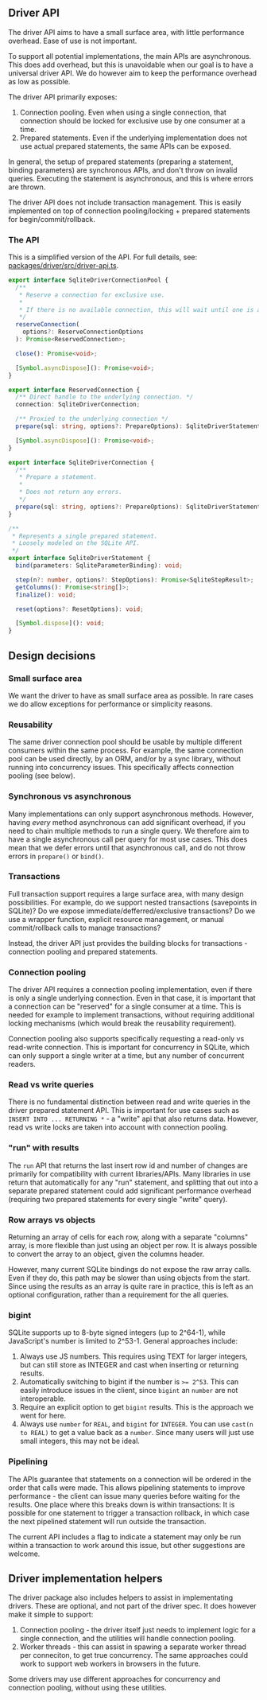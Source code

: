 ## Driver API

The driver API aims to have a small surface area, with little performance overhead. Ease of use is not important.

To support all potential implementations, the main APIs are asynchronous. This does add overhead, but this is unavoidable when our goal is to have a universal driver API. We do however aim to keep the performance overhead as low as possible.

The driver API primarily exposes:

1. Connection pooling. Even when using a single connection, that connection should be locked for exclusive use by one consumer at a time.
2. Prepared statements. Even if the underlying implementation does not use actual prepared statements, the same APIs can be exposed.

In general, the setup of prepared statements (preparing a statement, binding parameters) are synchronous APIs, and don't throw on invalid queries. Executing the statement is asynchronous, and this is where errors are thrown.

The driver API does not include transaction management. This is easily implemented on top of connection pooling/locking + prepared statements for begin/commit/rollback.

### The API

This is a simplified version of the API. For full details, see:
[packages/driver/src/driver-api.ts](packages/driver/src/driver-api.ts).

```ts
export interface SqliteDriverConnectionPool {
  /**
   * Reserve a connection for exclusive use.
   *
   * If there is no available connection, this will wait until one is available.
   */
  reserveConnection(
    options?: ReserveConnectionOptions
  ): Promise<ReservedConnection>;

  close(): Promise<void>;

  [Symbol.asyncDispose](): Promise<void>;
}

export interface ReservedConnection {
  /** Direct handle to the underlying connection. */
  connection: SqliteDriverConnection;

  /** Proxied to the underlying connection */
  prepare(sql: string, options?: PrepareOptions): SqliteDriverStatement;

  [Symbol.asyncDispose](): Promise<void>;
}

export interface SqliteDriverConnection {
  /**
   * Prepare a statement.
   *
   * Does not return any errors.
   */
  prepare(sql: string, options?: PrepareOptions): SqliteDriverStatement;
}

/**
 * Represents a single prepared statement.
 * Loosely modeled on the SQLite API.
 */
export interface SqliteDriverStatement {
  bind(parameters: SqliteParameterBinding): void;

  step(n?: number, options?: StepOptions): Promise<SqliteStepResult>;
  getColumns(): Promise<string[]>;
  finalize(): void;

  reset(options?: ResetOptions): void;

  [Symbol.dispose](): void;
}
```

## Design decisions

### Small surface area

We want the driver to have as small surface area as possible. In rare cases we do allow exceptions for performance or simplicity reasons.

### Reusability

The same driver connection pool should be usable by multiple different consumers within the same process. For example, the same connection pool can be used directly, by an ORM, and/or by a sync library, without running into concurrency issues. This specifically affects connection pooling (see below).

### Synchronous vs asynchronous

Many implementations can only support asynchronous methods. However, having _every_ method asynchronous can add significant overhead, if you need to chain multiple methods to run a single query. We therefore aim to have a single asynchronous call per query for most use cases. This does mean that we defer errors until that asynchronous call, and do not throw errors in `prepare()` or `bind()`.

### Transactions

Full transaction support requires a large surface area, with many design possibilities. For example, do we support nested transactions (savepoints in SQLite)? Do we expose immediate/defferred/exclusive transactions? Do we use a wrapper function, explicit resource management, or manual commit/rollback calls to manage transactions?

Instead, the driver API just provides the building blocks for transactions - connection pooling and prepared statements.

### Connection pooling

The driver API requires a connection pooling implementation, even if there is only a single underlying connection. Even in that case, it is important that a connection can be "reserved" for a single consumer at a time. This is needed for example to implement transactions, without requiring additional locking mechanisms (which would break the reusability requirement).

Connection pooling also supports specifically requesting a read-only vs read-write connection. This is important for concurrency in SQLite, which can only support a single writer at a time, but any number of concurrent readers.

### Read vs write queries

There is no fundamental distinction between read and write queries in the driver prepared statement API. This is important for use cases such as `INSERT INTO ... RETURNING *` - a "write" api that also returns data. However, read vs write locks are taken into account with connection pooling.

### "run" with results

The `run` API that returns the last insert row id and number of changes are primarily for compatibility with current libraries/APIs. Many libraries in use return that automatically for any "run" statement, and splitting that out into a separate prepared statement could add significant performance overhead (requiring two prepared statements for every single "write" query).

### Row arrays vs objects

Returning an array of cells for each row, along with a separate "columns" array, is more flexible than just using an object per row. It is always possible to convert the array to an object, given the columns header.

However, many current SQLite bindings do not expose the raw array calls. Even if they do, this path may be slower than using objects from the start. Since using the results as an array is quite rare in practice, this is left as an optional configuration, rather than a requirement for the all queries.

### bigint

SQLite supports up to 8-byte signed integers (up to 2^64-1), while JavaScript's number is limited to 2^53-1. General approaches include:

1. Always use JS numbers. This requires using TEXT for larger integers, but can still store as INTEGER and cast when inserting or returning results.
2. Automatically switching to bigint if the number is `>= 2^53`. This can easily introduce issues in the client, since `bigint` an `number` are not interoperable.
3. Require an explicit option to get `bigint` results. This is the approach we went for here.
4. Always use `number` for `REAL`, and `bigint` for `INTEGER`. You can use `cast(n to REAL)` to get a value back as a `number`. Since many users will just use small integers, this may not be ideal.

### Pipelining

The APIs guarantee that statements on a connection will be ordered in the order that calls were made. This allows pipelining statements to improve performance - the client can issue many queries before waiting for the results. One place where this breaks down is within transactions: It is possible for one statement to trigger a transaction rollback, in which case the next pipelined statement will run outside the transaction.

The current API includes a flag to indicate a statement may only be run within a transaction to work around this issue, but other suggestions are welcome.

## Driver implementation helpers

The driver package also includes helpers to assist in implementating drivers. These are optional, and not part of the driver spec. It does however make it simple to support:

1. Connection pooling - the driver itself just needs to implement logic for a single connection, and the utilities will handle connection pooling.
2. Worker threads - this can assist in spawing a separate worker thread per conneciton, to get true concurrency. The same approaches could work to support web workers in browsers in the future.

Some drivers may use different approaches for concurrency and connection pooling, without using these utilities.
